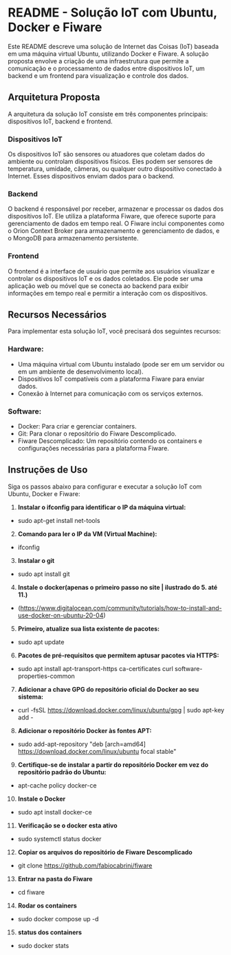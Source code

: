 # README - Solução IoT com Ubuntu, Docker e Fiware

Este README descreve uma solução de Internet das Coisas (IoT) baseada em uma máquina virtual Ubuntu, utilizando Docker e Fiware. A solução proposta envolve a criação de uma infraestrutura que permite a comunicação e o processamento de dados entre dispositivos IoT, um backend e um frontend para visualização e controle dos dados.

## Arquitetura Proposta

A arquitetura da solução IoT consiste em três componentes principais: dispositivos IoT, backend e frontend.

### Dispositivos IoT
Os dispositivos IoT são sensores ou atuadores que coletam dados do ambiente ou controlam dispositivos físicos. Eles podem ser sensores de temperatura, umidade, câmeras, ou qualquer outro dispositivo conectado à Internet. Esses dispositivos enviam dados para o backend.

### Backend
O backend é responsável por receber, armazenar e processar os dados dos dispositivos IoT. Ele utiliza a plataforma Fiware, que oferece suporte para gerenciamento de dados em tempo real. O Fiware inclui componentes como o Orion Context Broker para armazenamento e gerenciamento de dados, e o MongoDB para armazenamento persistente.

### Frontend
O frontend é a interface de usuário que permite aos usuários visualizar e controlar os dispositivos IoT e os dados coletados. Ele pode ser uma aplicação web ou móvel que se conecta ao backend para exibir informações em tempo real e permitir a interação com os dispositivos.

## Recursos Necessários

Para implementar esta solução IoT, você precisará dos seguintes recursos:

### Hardware:
- Uma máquina virtual com Ubuntu instalado (pode ser em um servidor ou em um ambiente de desenvolvimento local).
- Dispositivos IoT compatíveis com a plataforma Fiware para enviar dados.
- Conexão à Internet para comunicação com os serviços externos.

### Software:
- Docker: Para criar e gerenciar containers.
- Git: Para clonar o repositório do Fiware Descomplicado.
- Fiware Descomplicado: Um repositório contendo os containers e configurações necessárias para a plataforma Fiware.

## Instruções de Uso

Siga os passos abaixo para configurar e executar a solução IoT com Ubuntu, Docker e Fiware:

1. **Instalar o ifconfig para identificar o IP da máquina virtual:**
- sudo apt-get install net-tools

2. **Comando para ler o IP da VM (Virtual Machine):**
 - ifconfig

3. **Instalar o git**
- sudo apt install git

4. **Instale o docker(apenas o primeiro passo no site | ilustrado do 5. até 11.)**
- (https://www.digitalocean.com/community/tutorials/how-to-install-and-use-docker-on-ubuntu-20-04)

5. **Primeiro, atualize sua lista existente de pacotes:**
- sudo apt update 

6. **Pacotes de pré-requisitos que permitem aptusar pacotes via HTTPS:**
- sudo apt install apt-transport-https ca-certificates curl software-properties-common 

7. **Adicionar a chave GPG do repositório oficial do Docker ao seu sistema:**
- curl -fsSL https://download.docker.com/linux/ubuntu/gpg | sudo apt-key add -

8. **Adicionar o repositório Docker às fontes APT:**
- sudo add-apt-repository "deb [arch=amd64] https://download.docker.com/linux/ubuntu focal stable"

9. **Certifique-se de instalar a partir do repositório Docker em vez do repositório padrão do Ubuntu:**
- apt-cache policy docker-ce

10. **Instale o Docker**
- sudo apt install docker-ce

11. **Verificação se o docker esta ativo**
- sudo systemctl status docker

12. **Copiar os arquivos do repositório de Fiware Descomplicado**
- git clone https://github.com/fabiocabrini/fiware

13. **Entrar na pasta do Fiware**
- cd fiware

14. **Rodar os containers**
- sudo docker compose up -d

15. **status dos containers**
- sudo docker stats
